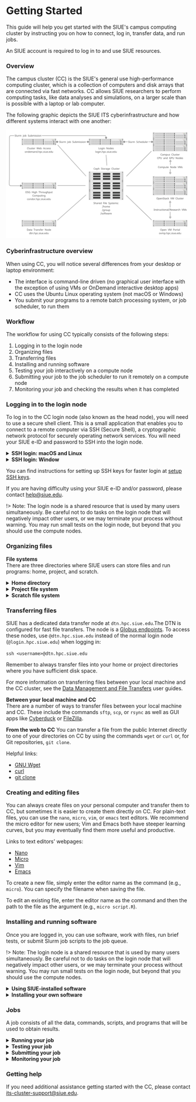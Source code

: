 # Getting Started
This guide will help you get started with the SIUE's campus computing cluster by instructing you on how to connect, log in, transfer data, and run jobs.

An SIUE account is required to log in to and use SIUE resources.

### Overview
The campus cluster (CC) is the SIUE's general use high-performance computing cluster, which is a collection of computers and disk arrays that are connected via fast networks. CC allows SIUE researchers to perform computing tasks, like data analyses and simulations, on a larger scale than is possible with a laptop or lab computer.

The following graphic depicts the SIUE ITS cyberinfrastructure and how different systems interact with one another:

![cyberinfrastructure](_media/cyberinfrastructure.png ':size=50%')

### Cyberinfrastructure overview

When using CC, you will notice several differences from your desktop or laptop environment:

* The interface is command-line driven (no graphical user interface with the exception of using VMs or OnDemand interactive desktop apps)
* CC uses the Ubuntu Linux operating system (not macOS or Windows)
* You submit your programs to a remote batch processing system, or job scheduler, to run them

### Workflow
The workflow for using CC typically consists of the following steps:

1. Logging in to the login node
2. Organizing files
3. Transferring files
4. Installing and running software
5. Testing your job interactively on a compute node
6. Submitting your job to the job scheduler to run it remotely on a compute node
7. Monitoring your job and checking the results when it has completed

### Logging in to the login node
To log in to the CC login node (also known as the head node), you will need to use a secure shell client. This is a small application that enables you to connect to a remote computer via SSH (Secure Shell), a cryptographic network protocol for securely operating network services. You will need your SIUE e-ID and password to SSH into the login node.

<details>
  <summary>
    <b>SSH login: macOS and Linux</b>
  </summary>

> macOS users can connect to CC using the Terminal application that is natively installed. Linux users can similarly use the natively installed terminal application that comes with their distribution of Linux (e.g., Terminal on Ubuntu).
>
> To connect, open a new terminal window and enter:
>
> ```ssh <username>@login.hpc.siue.edu```
>
> Be sure to substitute your SIUE e-ID as the username. This is the same username for your SIUE email account (e.g., cougar@siue.edu's e-ID is cougar). After entering the command, you will then be prompted to enter your SIUE e-ID password. This is the same password for your SIUE email account.
>
> - Note: There will be no visual feedback as you enter your password. This is a security feature designed to obscure your password and is expected.

</details>

<details>
  <summary>
    <b>SSH login: Window</b>
  </summary>

> Windows users may need to download and install a third-party SSH client to connect to CC. A popular client is PuTTY, which is available through the [developer’s website](https://www.chiark.greenend.org.uk/~sgtatham/putty/latest.html). Another popular option is MobaXterm, which also provides file transfer capabilities. It is also available through the [developer's website](https://mobaxterm.mobatek.net/download-home-edition.html). On Windows 10, there is a natively available Windows Terminal that has a [built-in SSH client](https://docs.microsoft.com/en-us/windows/terminal/tutorials/ssh).
>
> To connect using Windows Terminal, open a new terminal window and enter:
>
> ```ssh <username>@login.hpc.siue.edu```
>
> Make sure to substitute your SIUE e-ID as the username. You will then be prompted to enter your SIUE e-ID password.
>
> To connect using Putty, start in the Configuration window under the Session category and enter `login.hpc.siue.edu` as the hostname with port 22 and select Connection type: SSH. Then select Open to open a connection window, enter your SIUE e-ID as the username, and finally enter your SIUE e-ID password.
>
> Your SIUE e-ID is the same username for your SIUE email account (e.g., cougar@siue.edu's e-ID is cougar). Your SIUE e-ID password is the same password for your SIUE email account.
>
> - Note: There will be no visual feedback as you enter your password. This is a security feature designed to obscure your password and is expected.
>
> There are two ways to connect using MobaXterm. If you prefer the command-line interface, select "Start local terminal" and follow the instructions above using the Windows Terminal. If you prefer a GUI interface, select the icon "Session" on the top left corner (or, Sessions > New Session from the menu at the very top of the window). When prompted to choose a session type, choose "SSH." Under "Basic SSH Settings" enter login.hpc.siue.edu as "Remote Host" and enter your SIUE e-ID as the username after checking "Specify Username". Keep the port as 22. There are additional settings below that you may want to adjust as necessary, particularly the Bookmark settings if you want a shortcut. Click OK to open your SSH session. Enter your SIUE e-ID password when prompted for a password.
>
> If you are having issues with the MobaXterm SSH session disconnecting due to timeout/inactivity, click the "Settings" icon from the top menu. Then click to the SSH tab and under "SSH Settings" make sure to check "SSH keepalive" and then click OK. Restart MobaXterm and try again.

</details>

You can find instructions for setting up SSH keys for faster login at [setup SSH keys](user_guides/setup-ssh-keys.md).

If you are having difficulty using your SIUE e-ID and/or password, please contact help@siue.edu.

!>  Note: The login node is a shared resource that is used by many users simultaneously. Be careful not to do tasks on the login node that will negatively impact other users, or we may terminate your process without warning. You may run small tests on the login node, but beyond that you should use the compute nodes.

### Organizing files
**File systems**  
There are three directories where SIUE users can store files and run programs: home, project, and scratch.

<details>
  <summary>
    <b>Home directory</b>
  </summary>

> Your home directory has a quota of 10 GB of disk space and 100 thousand files, and it is intended for personal configurations and settings as well as software installations. It is not intended for IO-intensive jobs to be run directly from /home.
>
> When you log in to CC, you will always start in your home directory. It will be of the form:
>
>```/home/<e-ID>```
>
> To easily switch to your home directory, enter the command `cd` from the directory you're in.
>
>We keep one week of daily snapshots for /home. You can think of these snapshots as semi-backups, meaning that if you accidentally deleted some data we would be able to recover it within one week. If the file was created and deleted within a one-day period, then the snapshot might not be recoverable. You should always keep extra backups of your important data and other files because of this.

</details>
<details>
  <summary>
    <b>Project file system</b>
  </summary>

> Project directories are by request only. To request a project directory contact its-cluster-support@siue.edu.
>
>
> Each project member has access to their project's directory, where they can store data, scripts, and related files. The project file system should be used for most of your SIUE work, It's also where you can collaborate with your research project. Users can be affiliated and have access to multiple project directories.
>
> A project directory can be located by typing:
>
> ```/project/<project_name>```
>
> `<project_name>` is the unique name requested by the owner.

</details>

<details>
  <summary>
    <b>Scratch file system</b>
  </summary>

> Every compute node has a /scratch directory which is **not** shared. They are unique and local only to the compute nodes. Any files older than a week are automatically deleted.
>
> The scratch directory is useful for jobs that require temporary files or high disk IO where a network storage would result in a significant slowdown.
>
> You can create any directory name in the /scratch directory:
>
> ```mkdir /scratch/<e-ID>```
>
> `/scratch` has a capacity of 500GB to 1TB depending on the node. These directories should only be used for temporary files that are dependent on a currently running job.
>
> ?> Note: The login node does not have a `/scratch` directory.

</details>

### Transferring files
SIUE has a dedicated data transfer node at `dtn.hpc.siue.edu`.The DTN is configured for fast file transfers. The node is a [Globus endpoints](user_guides/transfer-files-globus.md). To access these nodes, use `@dtn.hpc.siue.edu` instead of the normal login node (`@login.hpc.siue.edu`) when logging in:

`ssh <username>@dtn.hpc.siue.edu`  

Remember to always transfer files into your home or project directories where you have sufficient disk space.

For more information on transferring files between your local machine and the CC cluster, see the [Data Management and File Transfers](user_guides/data-management.md) user guides.

**Between your local machine and CC**  
There are a number of ways to transfer files between your local machine and CC. These include the commands `sftp`, `scp`, or `rsync` as well as GUI apps like [Cyberduck](https://cyberduck.io/) or [FileZilla](https://filezilla-project.org/).

**From the web to CC**
You can transfer a file from the public Internet directly to one of your directories on CC by using the commands `wget` or `curl` or, for Git repositories, `git clone`.

Helpful links:

- [GNU Wget](https://www.gnu.org/software/wget/)
- [curl](https://curl.haxx.se/docs/manpage.html)
- [git clone](https://git-scm.com/docs/git-clone)

### Creating and editing files
You can always create files on your personal computer and transfer them to CC, but sometimes it is easier to create them directly on CC. For plain-text files, you can use the `nano`, `micro`, `vim`, or `emacs` text editors. We recommend the micro editor for new users; Vim and Emacs both have steeper learning curves, but you may eventually find them more useful and productive.

Links to text editors' webpages:

- [Nano](https://www.nano-editor.org/)
- [Micro](https://micro-editor.github.io/)
- [Vim](https://www.vim.org/)
- [Emacs](https://www.gnu.org/software/emacs/)

To create a new file, simply enter the editor name as the command (e.g., `micro`). You can specify the filename when saving the file.

To edit an existing file, enter the editor name as the command and then the path to the file as the argument (e.g., `micro script.R`).

### Installing and running software
Once you are logged in, you can use software, work with files, run brief tests, or submit Slurm job scripts to the job queue.

!>  Note: The login node is a shared resource that is used by many users simultaneously. Be careful not to do tasks on the login node that will negatively impact other users, or we may terminate your process without warning. You may run small tests on the login node, but beyond that you should use the compute nodes.

<details>
  <summary>
    <b>Using SIUE-installed software</b>
  </summary>

> On CC, SIUE maintains software, compilers, and libraries using the `module` system. These may satisfy your computing requirements without any further installations.
>
> To see the list of available software, enter the command:
>
> ```module avail```
>
> To load software based on this list, such as Conda, enter the command:
>
> ```module load anaconda3```
>
> This loads the default version of Python. Then, for example, enter `python` to begin an interactive Python session.
>
> For more information on the software module system, see our [Software Module System user guide](user_guides/software-and-programming.md).

</details>

<details>
  <summary>
    <b>Installing your own software</b>
  </summary>

> Researchers are encouraged to install any software, libraries, and packages necessary for their work. Consult the software's documentation on how to install from source or with pre-built binaries. Additionally, for a more controlled and portable computing environment, consider using a [Singularity container](https://singularity.hpcng.org/user-docs/master/) for your software builds.
>
> For more information on installing software, see the [Software and Programming user guides](user_guides/software-and-programming.md).

</details>


### Jobs
A job consists of all the data, commands, scripts, and programs that will be used to obtain results.

<details>
  <summary>
    <b>Running your job</b>
  </summary>

> Because the CC computing cluster is a shared system, we use a job scheduler to manage all requests for resources. The Slurm (Simple Linux Utility for Resource Management) job scheduler is an open-source job scheduler that allocates compute resources on clusters for queued, user-defined jobs. It performs the following functions:
>
> - Schedules user-submitted jobs
> - Allocates user-requested computing resources
> - Processes user-submitted jobs
>
>For more information on creating and submitting Slurm job scripts, see the [Running Jobs](user_guides/running-jobs.md) user guide. A listing of common Slurm commands can be found [here](https://slurm.schedmd.com/pdfs/summary.pdf).
>
> The compute resources on CC are shared across many projects and users. When a user submits a job with Slurm, resources are divided using a fair share algorithm.

</details>
<details>
  <summary>
    <b>Testing your job</b>
  </summary>

> We recommend that you first test your job interactively on a compute node before submitting it remotely to the Slurm job scheduler, ensuring that you will have quality results after the job completes. You can do this by requesting an interactive session with a compute node using the `salloc` command.
>
> For example, to request four processors for one hour, enter:
>
> ```salloc --ntasks=4 --time=1:00:00 --account=<account_id>```
>
> Be sure to use the correct account for your jobs. Without the `--account` option, your default account will be used. This is fine if you only have one project account.
>
> After running the command, the job scheduler will add your job to the wait queue.
>
> Once your job starts, you can then test out your scripts and programs to make sure they work properly. Once you are confident that you know how your program will behave, you are ready to submit a job through Slurm.

</details>

<details>
  <summary>
    <b>Submitting your job</b>
  </summary>

> After you have tested your job interactively and achieved the results you want, you can now submit your job to Slurm.
>
> To submit a job, first create a Slurm job script using one of the previously mentioned text editors.
>
> Your job script should look something like this:
>
> ```
> #!/bin/bash
> #SBATCH --ntasks=1
> #SBATCH --cpus-per-task=2
> #SBATCH --mem-per-cpu=1GB
> #SBATCH --time=1:00:00
> #SBATCH --account=<account_id>
>
> module load anaconda3
> python3 script.py
> ```
>
> The top few lines of the file (that begin with `#SBATCH`) use options to specify the requested resources for your program. Be sure to use the correct account in your job scripts. Without the `--account` option, your default account will be used. This is fine if you only have one project account.
>
> The next set of lines loads the required software modules (`module load ...``). After that, the remaining lines are commands that run your programs.
>
> To submit a job, enter the command:
>
> ```sbatch my.job```
>
> where the argument to the command is the job script's file name (e.g., `my.job`).
>
> Submitted jobs are processed remotely. The process is recorded and written to an output file in the same directory that your job script is stored in. By default, this output file is named `slurm-<jobid>.out`. This is a plain-text file, so you can view it using the `less` command:
>
> `less slurm-<jobid>.out`
>
> For more information on creating and submitting Slurm job scripts, see the [Running Jobs user guide](running-jobs.md).
>

</details>

<details>
  <summary>
    <b>Monitoring your job</b>
  </summary>

> There are several commands you can use to monitor a job after it has been submitted.
>
> The first thing you will want to check is if your job request was queued. Use the `squeue` command to view the status of your jobs, replacing `<username>` with your SIUE e-ID:
>
> `squeue -u <username>`
>
> Each job is assigned a unique job identifier. It is sufficient to use only the numeric portion of the job ID when referencing a job or submitting a ticket.
>
> In the example below, the job 3271 has been placed in the "main" partition (PARTITION) based on its requested time of 1 hour:
>
> ```
> squeue -u ttrojan
> JOBID PARTITION     NAME     USER ST       TIME  NODES NODELIST(REASON)
> 3271      main   my.job    cougar  R      35:58      1 cc-cpu-01
> ```
>
> The job has been running for 35 minutes and 58 seconds (TIME). It has requested 4 tasks and was allocated 1 node (NODES), which is cc-cpu-01 (NODELIST). The status of the job is "R" (running) (ST).
>
> You can also use the `squeue` command to estimate when your job will start:
>
> `squeue --start -j <jobid>`
>
> If you wish to cancel and remove your job from the queue, you can use the `scancel` command:
>
> `scancel <jobid>`
>Your job may remain in the queue for a short time, but its status will change to "CG" (completing) or "CA" (canceled).

</details>

### Getting help
If you need additional assistance getting started with the CC, please contact its-cluster-support@siue.edu.
